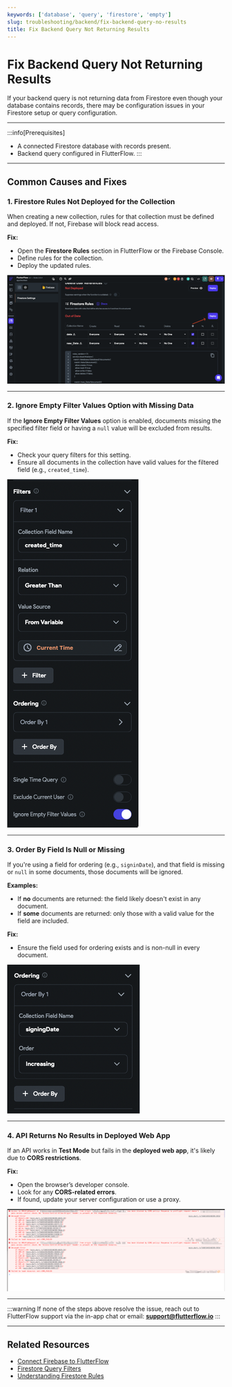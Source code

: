 ```yaml
---
keywords: ['database', 'query', 'firestore', 'empty']
slug: troubleshooting/backend/fix-backend-query-no-results
title: Fix Backend Query Not Returning Results
---
```


# Fix Backend Query Not Returning Results

If your backend query is not returning data from Firestore even though your database contains records, there may be configuration issues in your Firestore setup or query configuration.

---

:::info[Prerequisites]
- A connected Firestore database with records present.
- Backend query configured in FlutterFlow.
:::

---

## Common Causes and Fixes

### 1. Firestore Rules Not Deployed for the Collection

When creating a new collection, rules for that collection must be defined and deployed. If not, Firebase will block read access.

**Fix:**
- Open the **Firestore Rules** section in FlutterFlow or the Firebase Console.
- Define rules for the collection.
- Deploy the updated rules.

![](../assets/20250430121237764753.png)

---

### 2. Ignore Empty Filter Values Option with Missing Data

If the **Ignore Empty Filter Values** option is enabled, documents missing the specified filter field or having a `null` value will be excluded from results.

**Fix:**
- Check your query filters for this setting.
- Ensure all documents in the collection have valid values for the filtered field (e.g., `created_time`).

![](../assets/20250430121238081846.png)

---

### 3. Order By Field Is Null or Missing

If you're using a field for ordering (e.g., `signinDate`), and that field is missing or `null` in some documents, those documents will be ignored.

**Examples:**
- If **no** documents are returned: the field likely doesn't exist in any document.
- If **some** documents are returned: only those with a valid value for the field are included.

**Fix:**
- Ensure the field used for ordering exists and is non-null in every document.

![](../assets/20250430121238384085.png)

---

### 4. API Returns No Results in Deployed Web App

If an API works in **Test Mode** but fails in the **deployed web app**, it's likely due to **CORS restrictions**.

**Fix:**
- Open the browser’s developer console.
- Look for any **CORS-related errors**.
- If found, update your server configuration or use a proxy.

![](../assets/20250430121238656194.png)

---

:::warning
If none of the steps above resolve the issue, reach out to FlutterFlow support via the in-app chat or email: **support@flutterflow.io**
:::

---

## Related Resources

- [Connect Firebase to FlutterFlow](/integrations/firebase/connect)
- [Firestore Query Filters](/database/firestore/querying-data)
- [Understanding Firestore Rules](https://firebase.google.com/docs/firestore/security/get-started)
